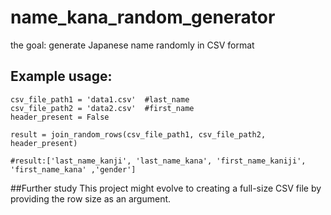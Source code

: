 # name_kana_random_generator
the goal: generate Japanese name randomly in CSV format

## Example usage:
```
csv_file_path1 = 'data1.csv'  #last_name 
csv_file_path2 = 'data2.csv'  #first_name
header_present = False

result = join_random_rows(csv_file_path1, csv_file_path2, header_present)

#result:['last_name_kanji', 'last_name_kana', 'first_name_kaniji', 'first_name_kana' ,'gender']
```

##Further study
This project might evolve to creating a full-size CSV file by providing the row size as an argument.
